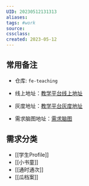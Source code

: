 ```yaml
---
UID: 20230512131313 
aliases: 
tags: #work
source: 
cssclass: 
created: 2023-05-12
---
```


##  常用备注

- 仓库: `fe-teaching`
- 线上地址：[教学平台线上地址](https://admin.xiguacity.cn/fe-teaching/myspace)
- 灰度地址：[教学平台灰度地址](http://grey.fe-teaching.nt.prod.xiguacity.cn/fe-teaching/student_dashboard)

- 需求脑图地址：[需求脑图](https://www.processon.com/mindmap/642a9f89b8252336984bb783 )


##  需求分类

- [[学生Profile]]
-  [[小书童]]
-  [[通时通次]]
-  [[瓜档案]]